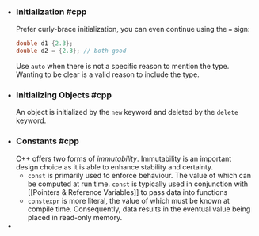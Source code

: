 - ### Initialization #cpp 
  Prefer curly-brace initialization, you can even continue using the `=` sign:
  ```cpp
  double d1 {2.3};
  double d2 = {2.3}; // both good
  ```
  Use `auto` when there is not a specific reason to mention the type. Wanting to be clear is a valid reason to include the type.
- ### Initializing Objects #cpp 
  An object is initialized by the `new` keyword and deleted by the `delete` keyword.
- ### Constants #cpp
  C++ offers two forms of *immutability*. Immutability is an important design choice as it is able to enhance stability and certainty.
	- `const` is primarily used to enforce behaviour. The value of which can be computed at run time. `const` is typically used in conjunction with [[Pointers & Reference Variables]] to pass data into functions
	- `constexpr` is more literal, the value of which must be known at compile time. Consequently, data results in the eventual value being placed in read-only memory.
-